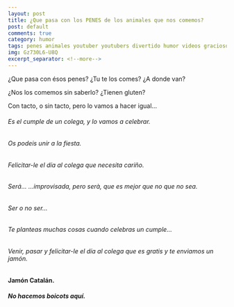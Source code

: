 ```yaml
---
layout: post
title: ¿Que pasa con los PENES de los animales que nos comemos?
post: default
comments: true
category: humor
tags: penes animales youtuber youtubers divertido humor videos gracioso
img: Gz730L6-U8Q
excerpt_separator: <!--more-->
---
```


¿Que pasa con ésos penes? ¿Tu te los comes? ¿A donde van?

¿Nos los comemos sin saberlo? ¿Tienen gluten?

Con tacto, o sin tacto, pero lo vamos a hacer igual...

<!--more-->


###### Es el cumple de un colega, y lo vamos a celebrar.

###### Os podeis unir a la fiesta.


###### Felicitar-le el día al colega que necesita cariño.

###### Será... ...improvisada, pero serà, que es mejor que no que no sea.

###### Ser o no ser...

###### Te planteas muchas cosas cuando celebras un cumple...

###### Venir, pasar y felicitar-le el día al colega que es gratis y te enviamos un jamón.

#### Jamón Catalán.

##### No hacemos boicots aquí.